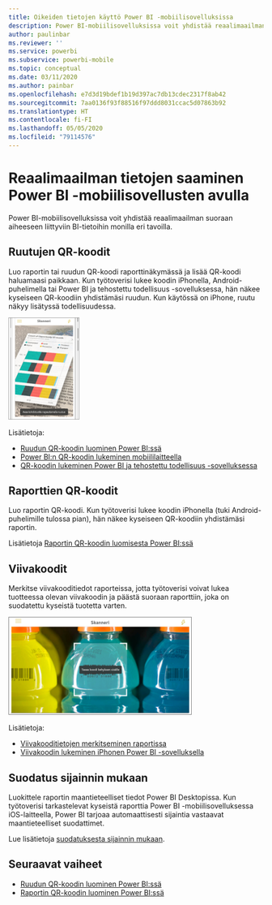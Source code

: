 ```yaml
---
title: Oikeiden tietojen käyttö Power BI -mobiilisovelluksissa
description: Power BI-mobiilisovelluksissa voit yhdistää reaalimaailman suoraan aiheeseen liittyviin BI-tietoihin ilman hakutoimintoa.
author: paulinbar
ms.reviewer: ''
ms.service: powerbi
ms.subservice: powerbi-mobile
ms.topic: conceptual
ms.date: 03/11/2020
ms.author: painbar
ms.openlocfilehash: e7d3d19bdef1b19d397ac7db13cdec2317f8ab42
ms.sourcegitcommit: 7aa0136f93f88516f97ddd8031ccac5d07863b92
ms.translationtype: HT
ms.contentlocale: fi-FI
ms.lasthandoff: 05/05/2020
ms.locfileid: "79114576"
---
```

# <a name="get-data-from-the-real-world-with-the-power-bi-mobile-apps"></a>Reaalimaailman tietojen saaminen Power BI -mobiilisovellusten avulla
Power BI-mobiilisovelluksissa voit yhdistää reaalimaailman suoraan aiheeseen liittyviin BI-tietoihin monilla eri tavoilla. 

## <a name="qr-codes-for-tiles"></a>Ruutujen QR-koodit
Luo raportin tai ruudun QR-koodi raporttinäkymässä ja lisää QR-koodi haluamaasi paikkaan. Kun työtoverisi lukee koodin iPhonella, Android-puhelimella tai Power BI ja tehostettu todellisuus -sovelluksessa, hän näkee kyseiseen QR-koodiin yhdistämäsi ruudun. Kun käytössä on iPhone, ruutu näkyy lisätyssä todellisuudessa.

![QR-koodi](./media/mobile-apps-data-in-real-world-context/power-bi-ios-qr-ar-scanner-small.png)

Lisätietoja:

* [Ruudun QR-koodin luominen Power BI:ssä](../../service-create-qr-code-for-tile.md)
* [Power BI:n QR-koodin lukeminen mobiililaitteella](mobile-apps-qr-code.md)
* [QR-koodin lukeminen Power BI ja tehostettu todellisuus -sovelluksessa](mobile-mixed-reality-app.md#scan-a-report-qr-code-in-holographic-view)

## <a name="qr-codes-for-reports"></a>Raporttien QR-koodit
Luo raportin QR-koodi.  Kun työtoverisi lukee koodin iPhonella (tuki Android-puhelimille tulossa pian), hän näkee kyseiseen QR-koodiin yhdistämäsi raportin. 

Lisätietoja [Raportin QR-koodin luomisesta Power BI:ssä](../../service-create-qr-code-for-report.md)

## <a name="barcodes"></a>Viivakoodit
Merkitse viivakooditiedot raporteissa, jotta työtoverisi voivat lukea tuotteessa olevan viivakoodin ja päästä suoraan raporttiin, joka on suodatettu kyseistä tuotetta varten.

![Viivakoodi](./media/mobile-apps-data-in-real-world-context/power-bi-barcode-scanner.png)

Lisätietoja:

* [Viivakooditietojen merkitseminen raportissa](../../desktop-mobile-barcodes.md)
* [Viivakoodin lukeminen iPhonen Power BI -sovelluksella](mobile-apps-scan-barcode-iphone.md)

## <a name="filter-by-location"></a>Suodatus sijainnin mukaan
Luokittele raportin maantieteelliset tiedot Power BI Desktopissa. Kun työtoverisi tarkastelevat kyseistä raporttia Power BI -mobiilisovelluksessa iOS-laitteella, Power BI tarjoaa automaattisesti sijaintia vastaavat maantieteelliset suodattimet.

Lue lisätietoja [suodatuksesta sijainnin mukaan](mobile-apps-geographic-filtering.md).

## <a name="next-steps"></a>Seuraavat vaiheet
* [Ruudun QR-koodin luominen Power BI:ssä](../../service-create-qr-code-for-tile.md)
* [Raportin QR-koodin luominen Power BI:ssä](../../service-create-qr-code-for-report.md)

